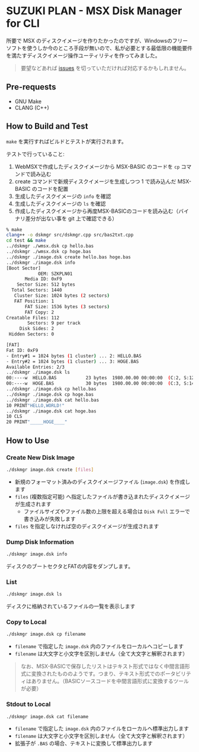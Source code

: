 # SUZUKI PLAN - MSX Disk Manager for CLI

所要で MSX のディスクイメージを作りたかったのですが、Windowsのフリーソフトを使うしか今のところ手段が無いので、私が必要とする最低限の機能要件を満たすディスクイメージ操作ユーティリティを作ってみました。

> 要望などあれば [issues](https://github.com/suzukiplan/msx-disk-manager-cli/issues) を切っていただければ対応するかもしれません。

## Pre-requests

- GNU Make
- CLANG (C++)

## How to Build and Test

`make` を実行すればビルドとテストが実行されます。

テストで行っていること:

1. WebMSXで作成したディスクイメージから MSX-BASIC のコードを `cp` コマンドで読み込む
2. create コマンドで新規ディスクイメージを生成しつつ 1 で読み込んだ MSX-BASIC のコードを配置
3. 生成したディスクイメージの `info` を確認
4. 生成したディスクイメージの `ls` を確認
5. 作成したディスクイメージから再度MSX-BASICのコードを読み込む（バイナリ差分が出ない事を git 上で確認できる）

```bash
% make
clang++ -o dskmgr src/dskmgr.cpp src/bas2txt.cpp
cd test && make
../dskmgr ./wmsx.dsk cp hello.bas
../dskmgr ./wmsx.dsk cp hoge.bas
../dskmgr ./image.dsk create hello.bas hoge.bas
../dskmgr ./image.dsk info
[Boot Sector]
            OEM: SZKPLN01
       Media ID: 0xF9
    Sector Size: 512 bytes
  Total Sectors: 1440
   Cluster Size: 1024 bytes (2 sectors)
   FAT Position: 1
       FAT Size: 1536 bytes (3 sectors)
       FAT Copy: 2
Creatable Files: 112
        Sectors: 9 per track
     Disk Sides: 2
 Hidden Sectors: 0

[FAT]
Fat ID: 0xF9
- Entry#1 = 1024 bytes (1 cluster) ... 2: HELLO.BAS
- Entry#2 = 1024 bytes (1 cluster) ... 3: HOGE.BAS
Available Entries: 2/3
../dskmgr ./image.dsk ls
00:----w  HELLO.BAS           23 bytes  1980.00.00 00:00:00  (C:2, S:12)
00:----w  HOGE.BAS            30 bytes  1980.00.00 00:00:00  (C:3, S:14)
../dskmgr ./image.dsk cp hello.bas
../dskmgr ./image.dsk cp hoge.bas
../dskmgr ./image.dsk cat hello.bas
10 PRINT"HELLO,WORLD!"
../dskmgr ./image.dsk cat hoge.bas
10 CLS
20 PRINT"_____HOGE____"
```

## How to Use

### Create New Disk Image

```bash
./dskmgr image.dsk create [files]
```

- 新規のフォーマット済みのディスクイメージファイル (`image.dsk`) を作成します
- `files` (複数指定可能) へ指定したファイルが書き込まれたディスクイメージが生成されます
  - ファイルサイズやファイル数の上限を超える場合は `Disk Full` エラーで書き込みが失敗します
- `files` を指定しなければ空のディスクイメージが生成されます

### Dump Disk Information

```bash
./dskmgr image.dsk info
```

ディスクのブートセクタとFATの内容をダンプします。

### List

```bash
./dskmgr image.dsk ls
```

ディスクに格納されているファイルの一覧を表示します

### Copy to Local

```bash
./dskmgr image.dsk cp filename
```

- `filename` で指定した `image.dsk` 内のファイルをローカルへコピーします
- `filename` は大文字と小文字を区別しません（全て大文字と解釈されます）

> なお、MSX-BASICで保存したリストはテキスト形式ではなく中間言語形式に変換されたもののようです。つまり、テキスト形式でのポータビリティはありません。（BASICソースコードを中間言語形式に変換するツールが必要）

### Stdout to Local

```bash
./dskmgr image.dsk cat filename
```

- `filename` で指定した `image.dsk` 内のファイルをローカルへ標準出力します
- `filename` は大文字と小文字を区別しません（全て大文字と解釈されます）
- 拡張子が `.BAS` の場合、テキストに変換して標準出力します
